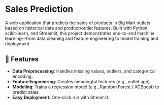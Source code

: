# Sales Prediction

A web application that predicts the sales of products in Big Mart outlets based on historical data and product/outlet features. Built with Python, scikit-learn, and Streamlit, this project demonstrates end-to-end machine learning—from data cleaning and feature engineering to model training and deployment.


## 🚀 Features

- **Data Preprocessing**: Handles missing values, outliers, and categorical encoding.
- **Feature Engineering**: Creates meaningful features (e.g., outlet age).
- **Modeling**: Trains a regression model (e.g., Random Forest / XGBoost) to predict sales.
- **Easy Deployment**: One-click run with Streamlit.


